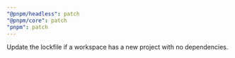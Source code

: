 ```yaml
---
"@pnpm/headless": patch
"@pnpm/core": patch
"pnpm": patch
---
```


Update the lockfile if a workspace has a new project with no dependencies.
